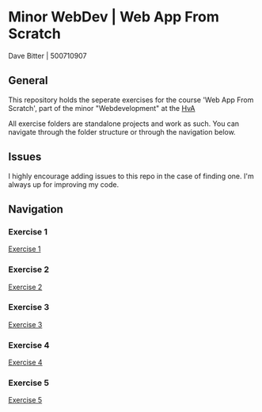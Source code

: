 # Minor WebDev | Web App From Scratch
Dave Bitter | 500710907

## General
This repository holds the seperate exercises for the course 'Web App From Scratch', part of the minor "Webdevelopment" at the [HvA](http://www.hva.nl/)

All exercise folders are standalone projects and work as such. You can navigate through the folder structure or through the navigation below.

## Issues
I highly encourage adding issues to this repo in the case of finding one. I'm always up for improving my code.

## Navigation
### Exercise 1
[Exercise 1](exercise_1/)
### Exercise 2
[Exercise 2](exercise_2/)
### Exercise 3
[Exercise 3](exercise_3/)
### Exercise 4
[Exercise 4](exercise_4/)
### Exercise 5
[Exercise 5](exercise_5/)
